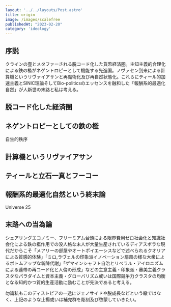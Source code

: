 ```yaml
---
layout: '../../layouts/Post.astro'
title: origin
image: /images/scalefree
publishedAt: "2023-02-20"
category: 'ideology'
---
```


## 序説

クラインの壺とメタファーされる脱コード化した貨幣経済圏。主知主義的合理化による鉄の檻がネゲントロピーとして機能する先進国。ノヴァセン到来による計算機というリヴァイアサンと再魔術化及び再自然状態化。これらにティール的加速主義とSINIC理論そしてBio-politicsのエッセンスを融和した「報酬系的最適化自然」が人新世の末路と私は考える。

## 脱コード化した経済圏

## ネゲントロピーとしての鉄の檻
自生的秩序

## 計算機というリヴァイアサン

## ティールと立石一真とフーコー

## 報酬系的最適化自然という終末論
Universe 25


## 末路への当為論

シェアリングエコノミー、フリーミアム台頭による限界費用ゼロ社会化と知識社会化による鉄の檻作用での没人格な末人が大量生産されているディアスポラな現代だからこそ「メアリーの部屋やオートポイエーシスなどで述べられるクオリアによる質感的体験」「ミロ,ラヴェルの印象派イノベーション扇風の様な大衆によるボトムアップな新陳代謝」「ゲマインシャフト自治とリベラル・アイロニズムによる連帯の再コード化と人倫の形成」などの主意主義・印象派・審美主義クラスタなパラダイムと資本主義・グローバリズム或いは国際競争力クラスタの均衡となる知的かつ質的生産活動に励むことが先決であると考える。

勿論私もこのディストピアの一途にジェノサイドや脱成長などという轍ではなく、上記のような止揚或いは補完群を彫刻及び啓蒙していきたい。

